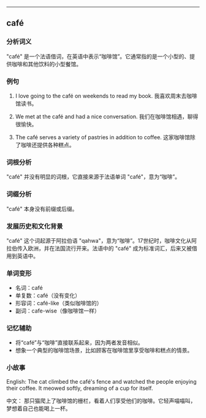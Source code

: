 
---------------
## café
### 分析词义
"café" 是一个法语借词，在英语中表示“咖啡馆”。它通常指的是一个小型的、提供咖啡和其他饮料的小型餐馆。

### 例句
1. I love going to the café on weekends to read my book.
   我喜欢周末去咖啡馆读书。

2. We met at the café and had a nice conversation.
   我们在咖啡馆相遇，聊得很愉快。

3. The café serves a variety of pastries in addition to coffee.
   这家咖啡馆除了咖啡还提供各种糕点。

### 词根分析
"café" 并没有明显的词根，它直接来源于法语单词 "café"，意为“咖啡”。

### 词缀分析
"café" 本身没有前缀或后缀。

### 发展历史和文化背景
"café" 这个词起源于阿拉伯语 "qahwa"，意为“咖啡”。17世纪时，咖啡文化从阿拉伯传入欧洲，并在法国流行开来。法语中的 "café" 成为标准词汇，后来又被借用到英语中。

### 单词变形
- 名词：café
- 单复数：café（没有变化）
- 形容词：café-like（类似咖啡馆的）
- 副词：cafe-wise（像咖啡馆一样）

### 记忆辅助
- 将“café”与“咖啡”直接联系起来，因为两者发音相似。
- 想象一个典型的咖啡馆场景，比如顾客在咖啡馆里享受咖啡和糕点的情景。

### 小故事
English:
The cat climbed the café's fence and watched the people enjoying their coffee. It meowed softly, dreaming of a cup for itself.

中文：
那只猫爬上了咖啡馆的栅栏，看着人们享受他们的咖啡。它轻声喵喵叫，梦想着自己也能喝上一杯。

